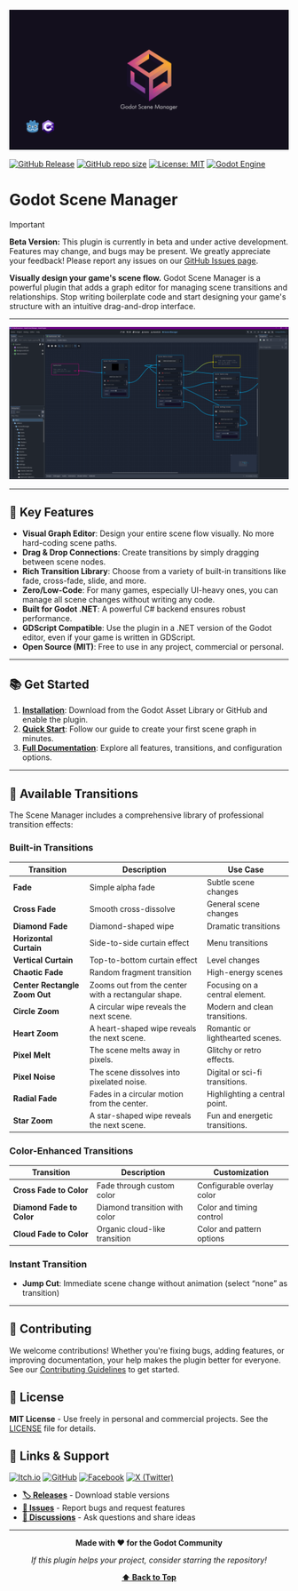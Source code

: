 <a name="header"></a>

[![Godot Scene Manager Cover image](https://raw.githubusercontent.com/esdg/GodotSceneManager/main/addons/ScenesManager/Docs/cover-image.png?raw=true)](#header)

[![GitHub Release](https://img.shields.io/github/v/release/esdg/GodotSceneManager?include_prereleases&style=flat-square)](https://github.com/esdg/GodotSceneManager/releases)
[![GitHub repo size](https://img.shields.io/github/repo-size/esdg/GodotSceneManager?style=flat-square)](#header)
[![License: MIT](https://img.shields.io/badge/License-MIT-yellow.svg?style=flat-square)](https://opensource.org/licenses/MIT)
[![Godot Engine](https://img.shields.io/badge/Godot-4.5.NET-478cbf?style=flat-square&logo=godot-engine&logoColor=white)](https://godotengine.org/)

# Godot Scene Manager

> [!IMPORTANT]
> **Beta Version:** This plugin is currently in beta and under active development. Features may change, and bugs may be present. We greatly appreciate your feedback! Please report any issues on our [GitHub Issues page](httpss://github.com/esdg/GodotSceneManager/issues).

**Visually design your game's scene flow.** Godot Scene Manager is a powerful plugin that adds a graph editor for managing scene transitions and relationships. Stop writing boilerplate code and start designing your game's structure with an intuitive drag-and-drop interface.

---

<!-- 
**TODO:** Replace this image with a GIF of the plugin in action!
A good GIF would show:
1. Right-clicking to add a couple of scene nodes.
2. Dragging to connect them.
3. Selecting a transition from the dropdown.
4. Maybe showing the game run with that transition.
-->
![Scene Manager Editor](addons/ScenesManager/Docs/imgs/screenshot-beta-1.png)

---

## 🚀 Key Features

- **Visual Graph Editor**: Design your entire scene flow visually. No more hard-coding scene paths.
- **Drag & Drop Connections**: Create transitions by simply dragging between scene nodes.
- **Rich Transition Library**: Choose from a variety of built-in transitions like fade, cross-fade, slide, and more.
- **Zero/Low-Code**: For many games, especially UI-heavy ones, you can manage all scene changes without writing any code.
- **Built for Godot .NET**: A powerful C# backend ensures robust performance.
- **GDScript Compatible**: Use the plugin in a .NET version of the Godot editor, even if your game is written in GDScript.
- **Open Source (MIT)**: Free to use in any project, commercial or personal.

---

## 📚 Get Started

1.  **[Installation](addons/ScenesManager/Docs/installation.md)**: Download from the Godot Asset Library or GitHub and enable the plugin.
2.  **[Quick Start](addons/ScenesManager/Docs/quick-start.md)**: Follow our guide to create your first scene graph in minutes.
3.  **[Full Documentation](addons/ScenesManager/Docs/README.md)**: Explore all features, transitions, and configuration options.

---

## 🎨 Available Transitions

The Scene Manager includes a comprehensive library of professional transition effects:

### Built-in Transitions
| Transition | Description | Use Case |
|------------|-------------|----------|
| **Fade** | Simple alpha fade | Subtle scene changes |
| **Cross Fade** | Smooth cross-dissolve | General scene changes |
| **Diamond Fade** | Diamond-shaped wipe | Dramatic transitions |
| **Horizontal Curtain** | Side-to-side curtain effect | Menu transitions |
| **Vertical Curtain** | Top-to-bottom curtain effect | Level changes |
| **Chaotic Fade** | Random fragment transition | High-energy scenes |
| **Center Rectangle Zoom Out** | Zooms out from the center with a rectangular shape. | Focusing on a central element. |
| **Circle Zoom** | A circular wipe reveals the next scene. | Modern and clean transitions. |
| **Heart Zoom** | A heart-shaped wipe reveals the next scene. | Romantic or lighthearted scenes. |
| **Pixel Melt** | The scene melts away in pixels. | Glitchy or retro effects. |
| **Pixel Noise** | The scene dissolves into pixelated noise. | Digital or sci-fi transitions. |
| **Radial Fade** | Fades in a circular motion from the center. | Highlighting a central point. |
| **Star Zoom** | A star-shaped wipe reveals the next scene. | Fun and energetic transitions. |

### Color-Enhanced Transitions

| Transition | Description | Customization |
|------------|-------------|---------------|
| **Cross Fade to Color** | Fade through custom color | Configurable overlay color |
| **Diamond Fade to Color** | Diamond transition with color | Color and timing control |
| **Cloud Fade to Color** | Organic cloud-like transition | Color and pattern options |

### Instant Transition
- **Jump Cut**: Immediate scene change without animation (select “none” as transition)

---

## 🤝 Contributing

We welcome contributions! Whether you're fixing bugs, adding features, or improving documentation, your help makes the plugin better for everyone. See our [Contributing Guidelines](CONTRIBUTING.md) to get started.

## 📄 License

**MIT License** - Use freely in personal and commercial projects. See the [LICENSE](LICENSE) file for details.

## 🔗 Links & Support

[![Itch.io](https://img.shields.io/badge/Itch.io-FA5C5C?style=for-the-badge&logo=itchdotio&logoColor=white)](https://mid-or-feed.itch.io/godot-scene-manager)
[![GitHub](https://img.shields.io/badge/GitHub-100000?style=for-the-badge&logo=github&logoColor=white)](https://github.com/esdg/GodotSceneManager)
[![Facebook](https://img.shields.io/badge/facebook-1877F2?style=for-the-badge&logo=facebook&logoColor=white)](https://www.facebook.com/people/Mid-or-Feed/61559305242385/)
[![X (Twitter)](https://img.shields.io/badge/X-000000?style=for-the-badge&logo=x&logoColor=white)](https://x.com/MidorFeed270577)

- **[🏷️ Releases](https://github.com/esdg/GodotSceneManager/releases)** - Download stable versions
- **[🐛 Issues](https://github.com/esdg/GodotSceneManager/issues)** - Report bugs and request features  
- **[💬 Discussions](https://github.com/esdg/GodotSceneManager/discussions)** - Ask questions and share ideas

---

<div align="center">

**Made with ❤️ for the Godot Community**

*If this plugin helps your project, consider starring the repository!*

**[⬆ Back to Top](#header)**

</div>

